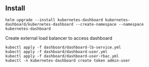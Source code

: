 ## Install

```aiignore
helm upgrade --install kubernetes-dashboard kubernetes-dashboard/kubernetes-dashboard --create-namespace --namespace kubernetes-dashboard
```

Create external load balancer to access dashboard

```aiignore
kubectl apply -f dashboard/dashboard-lb-service.yml
kubectl apply -f dashboard/dashboard-user.yml
kubectl apply -f dashboard/dashboard-user-rbac.yml
kubectl -n kubernetes-dashboard create token admin-user
```
